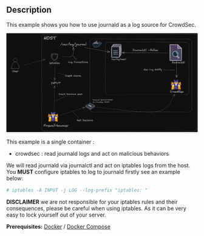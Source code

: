 ## Description

This example shows you how to use journald as a log source for CrowdSec.

![docker journald](docker-journald.png)

This example is a single container :
* crowdsec : read journald logs and act on malicious behaviors

We will read journald via journalctl and act on iptables logs from the host. You **MUST** configure iptables to log to journald firstly see an example below:

```bash
# iptables -A INPUT -j LOG --log-prefix "iptables: "
```

**DISCLAIMER** we are not responsible for your iptables rules and their consequences, please be careful when using iptables. As it can be very easy to lock yourself out of your server.

**Prerequisites:** [Docker](https://docs.docker.com/engine/install/) / [Docker Compose](https://docs.docker.com/compose/install/)
